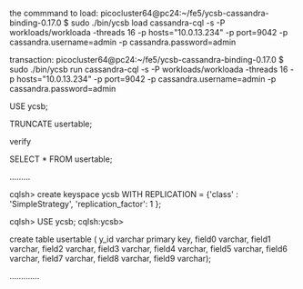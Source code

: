 the commmand to load: picocluster64@pc24:~/fe5/ycsb-cassandra-binding-0.17.0 $ sudo ./bin/ycsb load cassandra-cql -s -P workloads/workloada -threads 16 -p hosts="10.0.13.234" -p port=9042 -p cassandra.username=admin -p cassandra.password=admin

transaction: picocluster64@pc24:~/fe5/ycsb-cassandra-binding-0.17.0 $ sudo ./bin/ycsb run cassandra-cql -s -P workloads/workloada -threads 16 -p hosts="10.0.13.234" -p port=9042 -p cassandra.username=admin -p cassandra.password=admin

USE ycsb;

TRUNCATE usertable;

verify

SELECT * FROM usertable;

.........

cqlsh> create keyspace ycsb  WITH REPLICATION = {'class' : 'SimpleStrategy', 'replication_factor': 1 };

cqlsh> USE ycsb;
cqlsh:ycsb> 


create table usertable (
    y_id varchar primary key,
    field0 varchar,
    field1 varchar,
    field2 varchar,
    field3 varchar,
    field4 varchar,
    field5 varchar,
    field6 varchar,
    field7 varchar,
    field8 varchar,
    field9 varchar);

.............
